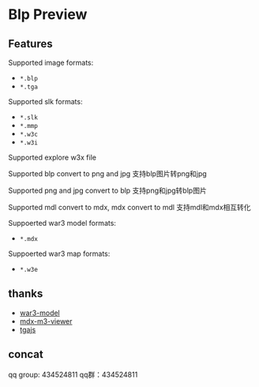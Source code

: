 # Blp Preview

## Features

Supported image formats:

- `*.blp`
- `*.tga`

Supported slk formats:

- `*.slk`
- `*.mmp`
- `*.w3c`
- `*.w3i`

Supported explore w3x file

Supported blp convert to png and jpg
支持blp图片转png和jpg

Supported png and jpg convert to blp
支持png和jpg转blp图片

Supported mdl convert to mdx, mdx convert to mdl
支持mdl和mdx相互转化

Suppoerted war3 model formats:

- `*.mdx`

Suppoerted war3 map formats:

- `*.w3e`

## thanks

- [war3-model](https://github.com/4eb0da/war3-model)
- [mdx-m3-viewer](https://github.com/flowtsohg/mdx-m3-viewer.git)
- [tgajs](https://github.com/vthibault/jsTGALoader)

## concat

qq group: 434524811 
qq群：434524811
